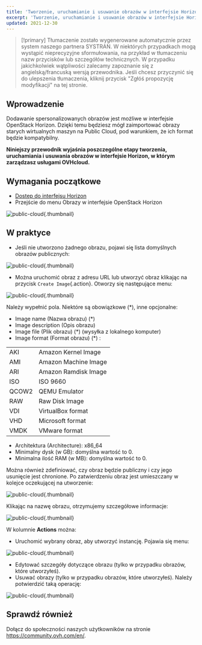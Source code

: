 ```yaml
---
title: 'Tworzenie, uruchamianie i usuwanie obrazów w interfejsie Horizon'
excerpt: 'Tworzenie, uruchamianie i usuwanie obrazów w interfejsie Horizon'
updated: 2021-12-30
---
```


> [!primary]
> Tłumaczenie zostało wygenerowane automatycznie przez system naszego partnera SYSTRAN. W niektórych przypadkach mogą wystąpić nieprecyzyjne sformułowania, na przykład w tłumaczeniu nazw przycisków lub szczegółów technicznych. W przypadku jakichkolwiek wątpliwości zalecamy zapoznanie się z angielską/francuską wersją przewodnika. Jeśli chcesz przyczynić się do ulepszenia tłumaczenia, kliknij przycisk "Zgłóś propozycję modyfikacji" na tej stronie.
>

## Wprowadzenie

Dodawanie spersonalizowanych obrazów jest możliwe w interfejsie OpenStack Horizon. Dzięki temu będziesz mógł zaimportować obrazy starych wirtualnych maszyn na Public Cloud, pod warunkiem, że ich format będzie kompatybilny. 

**Niniejszy przewodnik wyjaśnia poszczególne etapy tworzenia, uruchamiania i usuwania obrazów w interfejsie Horizon, w którym zarządzasz usługami OVHcloud.**

## Wymagania początkowe

- [Dostep do interfejsu Horizon](introducing_horizon1.)
- Przejście do menu Obrazy w interfejsie OpenStack Horizon

![public-cloud](horizon_menu.png){.thumbnail}

## W praktyce

- Jeśli nie utworzono żadnego obrazu, pojawi się lista domyślnych obrazów publicznych:

![public-cloud](horizon_images.png){.thumbnail}

- Można uruchomić obraz z adresu URL lub utworzyć obraz klikając na przycisk `Create Image`{.action}. Otworzy się następujące menu:

![public-cloud](horizon_create_image.png){.thumbnail}

Należy wypełnić pola. Niektóre są obowiązkowe (*), inne opcjonalne:

- Image name (Nazwa obrazu) (*)
- Image description (Opis obrazu)
- Image file (Plik obrazu) (*) (wysyłka z lokalnego komputer)
- Image format (Format obrazu) (*) :

|||
|---|---|
|AKI|Amazon Kernel Image|
|AMI|Amazon Machine Image|
|ARI|Amazon Ramdisk Image|
|ISO|ISO 9660|
|QCOW2|QEMU Emulator|
|RAW|Raw Disk Image|
|VDI|VirtualBox format|
|VHD|Microsoft format|
|VMDK|VMware format|

- Architektura (Architecture): x86_64
- Minimalny dysk (w GB): domyślna wartość to 0.
- Minimalna ilość RAM (w MB): domyślna wartość to 0.

Można również zdefiniować, czy obraz będzie publiczny i czy jego usunięcie jest chronione.
Po zatwierdzeniu obraz jest umieszczany w kolejce oczekującej na utworzenie:

![public-cloud](horizon_image_saving.png){.thumbnail}

Klikając na nazwę obrazu, otrzymujemy szczegółowe informacje:

![public-cloud](horizon_image_details.png){.thumbnail}

W kolumnie **Actions** można:

- Uruchomić wybrany obraz, aby utworzyć instancję. Pojawia się menu:

![public-cloud](horizon_launch_image.png){.thumbnail}

- Edytować szczegóły dotyczące obrazu (tylko w przypadku obrazów, które utworzyłeś).
- Usuwać obrazy (tylko w przypadku obrazów, które utworzyłeś). Należy potwierdzić taką operację:

![public-cloud](horizon_delete_image.png){.thumbnail}

## Sprawdź również
 
Dołącz do społeczności naszych użytkowników na stronie <https://community.ovh.com/en/>.